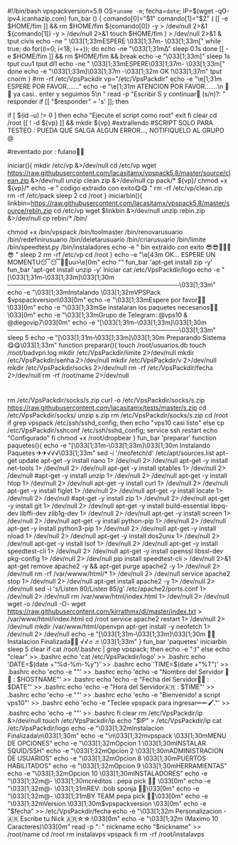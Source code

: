 
#!/bin/bash
vpspackversion=5.8
OS=`uname -m`;
fecha=`date`;
IP=$(wget -qO- ipv4.icanhazip.com)
fun_bar () {
comando[0]="$1"
comando[1]="$2"
(
[[ -e $HOME/fim ]] && rm $HOME/fim
${comando[0]} -y > /dev/null 2>&1
${comando[1]} -y > /dev/null 2>&1
touch $HOME/fim
) > /dev/null 2>&1 &
tput civis
echo -ne "  \033[1;33mESPERE \033[1;37m- \033[1;33m["
while true; do
for((i=0; i<18; i++)); do
echo -ne "\033[1;31mΔ"
sleep 0.1s
done
[[ -e $HOME/fim ]] && rm $HOME/fim && break
echo -e "\033[1;33m]"
sleep 1s
tput cuu1
tput dl1
echo -ne "  \033[1;33mESPERE\033[1;37m- \033[1;33m["
done
echo -e "\033[1;33m]\033[1;37m -\033[1;32m OK !\033[1;37m"
tput cnorm
}
#rm -rf /etc/VpsPackdir
vp="/etc/VpsPackdir"
echo -e "\e[1;31m ESPERE POR FAVOR......."
echo -e "\e[1;31m ATENCION POR FAVOR.......\n 🏁🏁 ya casi.. enter y seguimos 5\n "
read -p "Escribir S y continuar🐸 (s/n)?: " responder
if [[ "$responder" = 's' ]]; then

if [ $(id -u) != 0 ]
then
echo "Ejecute el script como root"
exit
fi
clear
cd /root
[[ ! -d ${vp} ]] && mkdir ${vp}
#extrallendo
#SCRIPT SOLO PARA TESTEO : PUEDA QUE SALGA ALGUN ERROR..., NOTIFIQUELO AL GRUPO @

#reventado por : fulano🐥🦉

iniciar(){
mkdir /etc/vp &>/dev/null
cd /etc/vp
wget https://raw.githubusercontent.com/lacasitamx/vpspack5.8/master/source/clean.zip &>/dev/null
unzip clean.zip &>/dev/null
cp pack/* ${vp}/
chmod +x ${vp}/*
echo -e " codigo extraido con exito😋😋 "
rm -rf /etc/vp/clean.zip
rm -rf /etc/pack
sleep 2
cd /root
}
iniciarbin(){
linkbin=https://raw.githubusercontent.com/lacasitamx/vpspack5.8/master/source/rebin.zip
cd /etc/vp
wget $linkbin &>/dev/null
unzip rebin.zip &>/dev/null
cp rebin/* /bin/

chmod +x /bin/vpspack /bin/toolmaster /bin/renovarusuario /bin/redefinirusuario /bin/deletarusuario /bin/criarusuario /bin/limite /bin/speedtest.py /bin/instaladores
echo -e " bin extraido con exito 😎😎🐸🐸🐝😎 "
sleep 2
rm -rf /etc/vp
cd /root
}
echo -e "\e[43m OK... ESPERE UN MOMENTU😴😴🐴🐴uu>\e[0m"
echo ""
fun_bar 'apt-get install zip -y'
fun_bar 'apt-get install unzip -y'
iniciar
cat /etc/VpsPackdir/logo
echo -e "[\033[1;31m-\033[1;33m]\033[1;30m ───────────────────────────────────────\033[1;33m"
echo -e "\033[1;33mInstalando \033[1;32mVPSPack $vpspackversion\033[0m"
echo -e "\033[1;33mEspere por favor🤔🤔\033[0m"
echo -e "\033[1;33mSe instalaran los paquetes necesarios🙂🙂\033[0m"
echo -e "\033[1;33mGrupo de Telegram: @vps10 & @diegovip7\033[0m"
echo -e "[\033[1;31m-\033[1;33m]\033[1;30m ───────────────────────────────────────\033[1;33m"
sleep 5
echo -e "[\033[1;31m-\033[1;33m]\033[1;30m Preparando Sistema 😋😋\033[1;33m"
function preparar(){
touch /root/usuarios.db
touch /root/badvpn.log
mkdir /etc/VpsPackdir/limite 2>/dev/null
mkdir /etc/VpsPackdir/senha 2>/dev/null
mkdir /etc/VpsPackdir/v 2>/dev/null
mkdir /etc/VpsPackdir/socks 2>/dev/null
rm -rf /etc/VpsPackdir/fecha 2>/dev/null
rm -rf /root/name 2>/dev/null
#
rm /etc/VpsPackdir/socks/s.zip
curl -o /etc/VpsPackdir/socks/s.zip https://raw.githubusercontent.com/lacasitamx/tests/master/s.zip
cd /etc/VpsPackdir/socks/
unzip s.zip
rm /etc/VpsPackdir/socks/s.zip
cd /root
if grep vpspack /etc/ssh/sshd_config; then
echo "vps10 casi listo"
else
cp /etc/VpsPackdir/sshconf /etc/ssh/sshd_config;
service ssh restart
echo "Configurado"
fi
chmod +x /root/dropbear
}
fun_bar 'preparar'
function paquetes(){
echo -e "[\033[1;31m-\033[1;33m]\033[1;30m Instalando Paquetes ✈✈√√√\033[1;33m"
sed -i '/neofetch/d' /etc/apt/sources.list
apt-get update
apt-get -y install nano 1> /dev/null 2> /dev/null
apt-get -y install net-tools 1> /dev/null 2> /dev/null
apt-get -y install iptables 1> /dev/null 2> /dev/null
#apt-get -y install unzip 1> /dev/null 2> /dev/null
apt-get -y install htop 1> /dev/null 2> /dev/null
apt-get -y install curl 1> /dev/null 2> /dev/null
apt-get -y install figlet 1> /dev/null 2> /dev/null
apt-get -y install locate 1> /dev/null 2> /dev/null
#apt-get -y install zip 1> /dev/null 2> /dev/null
apt-get -y install git 1> /dev/null 2> /dev/null
apt-get -y install build-essential libpq-dev libffi-dev zlib1g-dev 1> /dev/null 2> /dev/null
apt-get -y install screen 1> /dev/null 2> /dev/null
apt-get -y install python-pip 1> /dev/null 2> /dev/null
apt-get -y install python3-pip 1> /dev/null 2> /dev/null
apt-get -y install nload 1> /dev/null 2> /dev/null
apt-get -y install dos2unix 1> /dev/null 2> /dev/null
apt-get -y install lsof 1> /dev/null 2> /dev/null
apt-get -y install speedtest-cli 1> /dev/null 2> /dev/null
apt-get -y install openssl libssl-dev pkg-config 1> /dev/null 2> /dev/null
pip install speedtest-cli > /dev/null 2>&1
apt-get remove apache2 -y && apt-get purge apache2 -y 1> /dev/null 2> /dev/null
rm -rf /var/wwww/html/* 1> /dev/null 2> /dev/null
service apache2 stop 1> /dev/null 2> /dev/null
apt-get install apache2 -y 1> /dev/null 2> /dev/null
sed -i 's/Listen 80/Listen 85/g' /etc/apache2/ports.conf 1> /dev/null 2> /dev/null
rm /var/www/html/index.html 1> /dev/null 2> /dev/null
wget -o /dev/null -O- wget https://raw.githubusercontent.com/kirrathmx/dl/master/index.txt > /var/www/html/index.html
cd /root
service apache2 restart 1> /dev/null 2> /dev/null
mkdir /var/www/html/openvpn
apt-get install -y neofetch 1> /dev/null 2> /dev/null
echo -e "[\033[1;31m-\033[1;33m]\033[1;30m 🐞🌲Instalacion Finalizada🐸🐝 √√♬♬\033[1;33m"
}
fun_bar 'paquetes'
iniciarbin
sleep 5
clear
if cat /root/.bashrc | grep vpspack; then
echo -e ":)"
else
echo "clear" >> .bashrc
echo 'cat /etc/VpsPackdir/logo' >> .bashrc
echo 'DATE=$(date +"%d-%m-%y")' >> .bashrc
echo 'TIME=$(date +"%T")' >> .bashrc
echo 'echo -e ""' >> .bashrc
echo 'echo -e "Nombre del Servidor 🙂🐥 : $HOSTNAME"' >> .bashrc
echo 'echo -e "Fecha del Servidor🐴🦉 : $DATE"' >> .bashrc
echo 'echo -e "Hora del Servidor🇦🇷 : $TIME"' >> .bashrc
echo 'echo -e ""' >> .bashrc
echo 'echo -e "Bienvenido! a script vps10"' >> .bashrc
echo 'echo -e "Teclee vpspack para ingresar✏✏🖌."' >> .bashrc
echo 'echo -e ""' >> .bashrc
fi
clear
rm /etc/VpsPackdir/ip &>/dev/null
touch /etc/VpsPackdir/ip
echo "$IP" > /etc/VpsPackdir/ip
cat /etc/VpsPackdir/logo
echo -e "\033[1;32mInstalacion Finalizada\n\033[1;30m"
echo -e "\n\033[1;32mvpspack     \033[1;30mMENU DE OPCIONES"
echo -e "\033[1;32mOpcion 1    \033[1;30mINSTALAR SQUID/SSH"
echo -e "\033[1;32mOpcion 2    \033[1;30mADMINISTRACION DE USUARIOS"
echo -e "\033[1;32mOpcion 8    \033[1;30mPUERTOS HABILITADOS"
echo -e "\033[1;32mOpcion 9    \033[1;30mHERRAMIENTAS"
echo -e "\033[1;32mOpcion 10   \033[1;30mINSTALADORES"
echo -e "\033[1;32m@- \033[1;30mcréditos : pepa pick 🤣🤣 \033[0m"
echo -e "\033[1;32m@- \033[1;31mREV: :bob sponja 🐥🦉\033[0m"
echo -e "\033[1;32m@- \033[1;31mBY TEAM pepa pick 🐴🐑\033[0m"
echo -e "\033[1;32mVersion     \033[1;30m$vpspackversion \033[0m"
echo -e "$fecha" >> /etc/VpsPackdir/fecha
echo -e "\033[1;32m Personalizacion - 🇦🇷 Escribe tu Nick 🇦🇷☆☆:\033[0m"
echo -e "\033[1;32m (Maximo 10 Caracteres)\033[0m"
read -p ": " nickname
echo "$nickname" >> /root/name
cd /root
rm instalavps
vpspack
fi
rm -rf /root/instalavps
